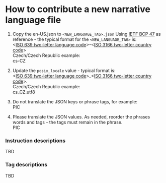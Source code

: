 # How to contribute a new narrative language file

1. Copy the en-US.json to `<NEW_LANGUAGE_TAG>.json`
Using [IETF BCP 47](https://tools.ietf.org/html/bcp47) as reference - the typical format for the `<NEW_LANGUAGE_TAG>` is:  
<[ISO 639 two-letter language code](https://en.wikipedia.org/wiki/List_of_ISO_639-1_codes)>-<[ISO 3166 two-letter country code](https://en.wikipedia.org/wiki/ISO_3166-1_alpha-2)>  
Czech/Czech Republic example:  
cs-CZ

2. Update the `posix_locale` value - typical format is:  
<[ISO 639 two-letter language code](https://en.wikipedia.org/wiki/List_of_ISO_639-1_codes)>_<[ISO 3166 two-letter country code](https://en.wikipedia.org/wiki/ISO_3166-1_alpha-2)>.<character encoding>  
Czech/Czech Republic example:  
cs_CZ.utf8

3. Do not translate the JSON keys or phrase tags, for example:  
PIC

4. Please translate the JSON values. As needed, reorder the phrases words and tags - the tags must remain in the phrase.  
PIC

### Instruction descriptions
TBD

### Tag descriptions
TBD

